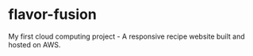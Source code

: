 # flavor-fusion
My first cloud computing project - A responsive recipe website built and hosted on AWS.
